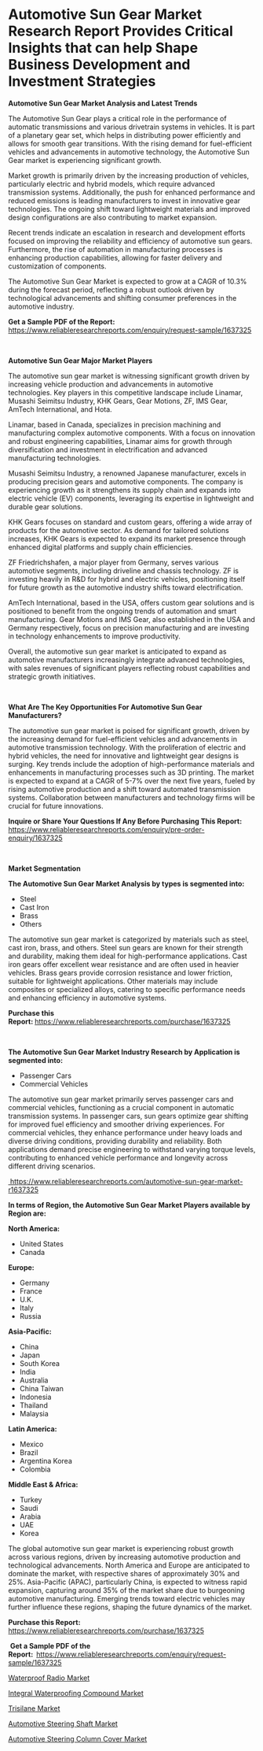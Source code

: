 <p><h1>Automotive Sun Gear Market Research Report Provides Critical Insights that can help Shape Business Development and Investment Strategies</h1></p><p><strong>Automotive Sun Gear Market Analysis and Latest Trends</strong></p>
<p><p>The Automotive Sun Gear plays a critical role in the performance of automatic transmissions and various drivetrain systems in vehicles. It is part of a planetary gear set, which helps in distributing power efficiently and allows for smooth gear transitions. With the rising demand for fuel-efficient vehicles and advancements in automotive technology, the Automotive Sun Gear market is experiencing significant growth.</p><p>Market growth is primarily driven by the increasing production of vehicles, particularly electric and hybrid models, which require advanced transmission systems. Additionally, the push for enhanced performance and reduced emissions is leading manufacturers to invest in innovative gear technologies. The ongoing shift toward lightweight materials and improved design configurations are also contributing to market expansion.</p><p>Recent trends indicate an escalation in research and development efforts focused on improving the reliability and efficiency of automotive sun gears. Furthermore, the rise of automation in manufacturing processes is enhancing production capabilities, allowing for faster delivery and customization of components.</p><p>The Automotive Sun Gear Market is expected to grow at a CAGR of 10.3% during the forecast period, reflecting a robust outlook driven by technological advancements and shifting consumer preferences in the automotive industry.</p></p>
<p><strong>Get a Sample PDF of the Report:&nbsp;</strong> <a href="https://www.reliableresearchreports.com/enquiry/request-sample/1637325">https://www.reliableresearchreports.com/enquiry/request-sample/1637325</a></p>
<p>&nbsp;</p>
<p><strong>Automotive Sun Gear Major Market Players</strong></p>
<p><p>The automotive sun gear market is witnessing significant growth driven by increasing vehicle production and advancements in automotive technologies. Key players in this competitive landscape include Linamar, Musashi Seimitsu Industry, KHK Gears, Gear Motions, ZF, IMS Gear, AmTech International, and Hota.</p><p>Linamar, based in Canada, specializes in precision machining and manufacturing complex automotive components. With a focus on innovation and robust engineering capabilities, Linamar aims for growth through diversification and investment in electrification and advanced manufacturing technologies.</p><p>Musashi Seimitsu Industry, a renowned Japanese manufacturer, excels in producing precision gears and automotive components. The company is experiencing growth as it strengthens its supply chain and expands into electric vehicle (EV) components, leveraging its expertise in lightweight and durable gear solutions.</p><p>KHK Gears focuses on standard and custom gears, offering a wide array of products for the automotive sector. As demand for tailored solutions increases, KHK Gears is expected to expand its market presence through enhanced digital platforms and supply chain efficiencies.</p><p>ZF Friedrichshafen, a major player from Germany, serves various automotive segments, including driveline and chassis technology. ZF is investing heavily in R&D for hybrid and electric vehicles, positioning itself for future growth as the automotive industry shifts toward electrification.</p><p>AmTech International, based in the USA, offers custom gear solutions and is positioned to benefit from the ongoing trends of automation and smart manufacturing. Gear Motions and IMS Gear, also established in the USA and Germany respectively, focus on precision manufacturing and are investing in technology enhancements to improve productivity.</p><p>Overall, the automotive sun gear market is anticipated to expand as automotive manufacturers increasingly integrate advanced technologies, with sales revenues of significant players reflecting robust capabilities and strategic growth initiatives.</p></p>
<p>&nbsp;</p>
<p><strong>What Are The Key Opportunities For Automotive Sun Gear Manufacturers?</strong></p>
<p><p>The automotive sun gear market is poised for significant growth, driven by the increasing demand for fuel-efficient vehicles and advancements in automotive transmission technology. With the proliferation of electric and hybrid vehicles, the need for innovative and lightweight gear designs is surging. Key trends include the adoption of high-performance materials and enhancements in manufacturing processes such as 3D printing. The market is expected to expand at a CAGR of 5-7% over the next five years, fueled by rising automotive production and a shift toward automated transmission systems. Collaboration between manufacturers and technology firms will be crucial for future innovations.</p></p>
<p><strong>Inquire or Share Your Questions If Any Before Purchasing This Report:</strong> <a href="https://www.reliableresearchreports.com/enquiry/pre-order-enquiry/1637325">https://www.reliableresearchreports.com/enquiry/pre-order-enquiry/1637325</a></p>
<p>&nbsp;</p>
<p><strong>Market Segmentation</strong></p>
<p><strong>The Automotive Sun Gear Market Analysis by types is segmented into:</strong></p>
<p><ul><li>Steel</li><li>Cast Iron</li><li>Brass</li><li>Others</li></ul></p>
<p><p>The automotive sun gear market is categorized by materials such as steel, cast iron, brass, and others. Steel sun gears are known for their strength and durability, making them ideal for high-performance applications. Cast iron gears offer excellent wear resistance and are often used in heavier vehicles. Brass gears provide corrosion resistance and lower friction, suitable for lightweight applications. Other materials may include composites or specialized alloys, catering to specific performance needs and enhancing efficiency in automotive systems.</p></p>
<p><strong>Purchase this Report:&nbsp;</strong><a href="https://www.reliableresearchreports.com/purchase/1637325">https://www.reliableresearchreports.com/purchase/1637325</a></p>
<p>&nbsp;</p>
<p><strong>The Automotive Sun Gear Market Industry Research by Application is segmented into:</strong></p>
<p><ul><li>Passenger Cars</li><li>Commercial Vehicles</li></ul></p>
<p><p>The automotive sun gear market primarily serves passenger cars and commercial vehicles, functioning as a crucial component in automatic transmission systems. In passenger cars, sun gears optimize gear shifting for improved fuel efficiency and smoother driving experiences. For commercial vehicles, they enhance performance under heavy loads and diverse driving conditions, providing durability and reliability. Both applications demand precise engineering to withstand varying torque levels, contributing to enhanced vehicle performance and longevity across different driving scenarios.</p></p>
<p><a href="https://www.reliableresearchreports.com/automotive-sun-gear-market-r1637325">&nbsp;https://www.reliableresearchreports.com/automotive-sun-gear-market-r1637325</a></p>
<p><strong>In terms of Region, the Automotive Sun Gear Market Players available by Region are:</strong></p>
<p>
    <p> <strong> North America: </strong>
        <ul>
            <li>United States</li>
            <li>Canada</li>
        </ul>
        </p> 
    <p> <strong> Europe: </strong>
        <ul>
            <li>Germany</li>
            <li>France</li>
            <li>U.K.</li>
            <li>Italy</li>
            <li>Russia</li>
        </ul>
        </p> 
    <p> <strong> Asia-Pacific: </strong>
        <ul>
            <li>China</li>
            <li>Japan</li>
            <li>South Korea</li>
            <li>India</li>
            <li>Australia</li>
            <li>China Taiwan</li>
            <li>Indonesia</li>
            <li>Thailand</li>
            <li>Malaysia</li>
        </ul>
        </p> 
    <p> <strong> Latin America: </strong>
        <ul>
            <li>Mexico</li>
            <li>Brazil</li>
            <li>Argentina Korea</li>
            <li>Colombia</li>
        </ul>
        </p> 
    <p> <strong> Middle East & Africa: </strong>
        <ul>
            <li>Turkey</li>
            <li>Saudi</li>
            <li>Arabia</li>
            <li>UAE</li>
            <li>Korea</li>
        </ul>
    </p>
    </p>
<p><p>The global automotive sun gear market is experiencing robust growth across various regions, driven by increasing automotive production and technological advancements. North America and Europe are anticipated to dominate the market, with respective shares of approximately 30% and 25%. Asia-Pacific (APAC), particularly China, is expected to witness rapid expansion, capturing around 35% of the market share due to burgeoning automotive manufacturing. Emerging trends toward electric vehicles may further influence these regions, shaping the future dynamics of the market.</p></p>
<p><strong>Purchase this Report: </strong><a href="https://www.reliableresearchreports.com/purchase/1637325">https://www.reliableresearchreports.com/purchase/1637325</a></p>
<p>&nbsp;<strong>Get a Sample PDF of the Report:&nbsp;&nbsp;</strong><a href="https://www.reliableresearchreports.com/enquiry/request-sample/1637325">https://www.reliableresearchreports.com/enquiry/request-sample/1637325</a></p>
<p><strong></strong></p>
<p><p><a href="https://issuu.com/reportprime-2/docs/waterproof-radio-market-size-2030.p_c6b7518125625b">Waterproof Radio Market</a></p><p><a href="https://medium.com/@philipwolf44/global-integral-waterproofing-compound-market-opportunities-and-forecast-for-period-from-2024-to-fecd25d2e07c?postPublishedType=repub">Integral Waterproofing Compound Market</a></p><p><a href="https://www.linkedin.com/pulse/trisilane-market-global-regional-analysis-focus-region-country-level-rvkke?trackingId=Ukb205IQR5m202qBI1AM9g%3D%3D">Trisilane Market</a></p><p><a href="https://github.com/irfadac/Market-Research-Report-List-5/blob/main/automotive-steering-shaft-market.md">Automotive Steering Shaft Market</a></p><p><a href="https://github.com/BesaLoshi2000/Market-Research-Report-List-1/blob/main/automotive-steering-column-cover-market.md">Automotive Steering Column Cover Market</a></p></p>
